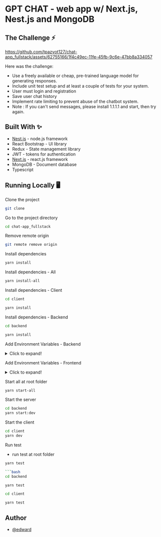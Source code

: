 # GPT CHAT - web app w/ Next.js, Nest.js and MongoDB

## The Challenge ⚡️

https://github.com/tpazyot127/chat-app_fullstack/assets/62755166/1f4c49ec-11fe-45fb-9c6e-47bb8a334057



Here was the challenge:

- Use a freely available or cheap, pre-trained language model for generating responses.
- Include unit test setup and at least a couple of tests for your system.
- User must login and registration
- Save user chat history 
- Implement rate limiting to prevent abuse of the chatbot system.
- Note : If you can't send messages, please install 1.1.1.1 and start, then try again.

## Built With ✨

- [Nest.js](https://nestjs.com/) - node.js framework
- React Bootstrap - UI library
- Redux - State management library
- JWT - tokens for authentication
- [Next.js](https://nextjs.org/) - react.js framework
- MongoDB - Document database
- Typescript

## Running Locally 🖥️

Clone the project

```bash
git clone
```

Go to the project directory

```bash
cd chat-app_fullstack
```

Remove remote origin

```bash
git remote remove origin
```

Install dependencies

```bash
yarn install
```

Install dependencies - All

```bash
yarn install-all
```

Install dependencies - Client

```bash
cd client
```

```bash
yarn install
```

Install dependencies - Backend

```bash
cd backend
```

```bash
yarn install
```

Add Environment Variables - Backend

<details>
  <summary>Click to expand!</summary>
  
  - `MONGODB_URL` 
  - `CLIENT_URL` : 'DEV' or 'PROD'
  - `OPENAI_ORGANIZATION`
  - `OPENAI_API_KEY`

</details>

Add Environment Variables - Frontend

<details>
  <summary>Click to expand!</summary>

  - `CLIENT_URL` : 'DEV' or 'PROD'

</details>

Start all at root folder

```bash
yarn start-all
```

Start the server

```bash
cd backend
yarn start:dev
```

Start the client

```bash
cd client
yarn dev
```

Run test
- run test at root folder
```bash
yarn test 

```bash
cd backend
```

```bash
yarn test
```

```bash
cd client
```

```bash
yarn test
```

## Author

- [@edward](https://github.com/tpazyot127)
